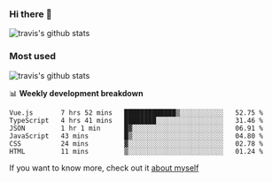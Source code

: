 ### Hi there 👋

<!--
**HondryTravis/HondryTravis** is a ✨ _special_ ✨ repository because its `README.md` (this file) appears on your GitHub profile.

Here are some ideas to get you started:

- 🔭 I’m currently working on ...
- 🌱 I’m currently learning ...
- 👯 I’m looking to collaborate on ...
- 🤔 I’m looking for help with ...
- 💬 Ask me about ...
- 📫 How to reach me: ...
- 😄 Pronouns: ...
- ⚡ Fun fact: ...
-->

![travis's github stats](https://github-readme-stats.vercel.app/api?username=HondryTravis&hide=stars)
### Most used
![travis's github stats](https://github-readme-stats.anuraghazra1.vercel.app/api/top-langs/?username=HondryTravis&layout=compact&hide_title=true)

📊 **Weekly development breakdown**

<!--START_SECTION:waka-->

```text
Vue.js       7 hrs 52 mins   █████████████▒░░░░░░░░░░░   52.75 %
TypeScript   4 hrs 41 mins   ████████░░░░░░░░░░░░░░░░░   31.46 %
JSON         1 hr 1 min      █▓░░░░░░░░░░░░░░░░░░░░░░░   06.91 %
JavaScript   43 mins         █▒░░░░░░░░░░░░░░░░░░░░░░░   04.80 %
CSS          24 mins         ▓░░░░░░░░░░░░░░░░░░░░░░░░   02.78 %
HTML         11 mins         ▒░░░░░░░░░░░░░░░░░░░░░░░░   01.24 %
```

<!--END_SECTION:waka-->

If you want to know more, check out it [about myself](https://hondrytravis.github.io/)
